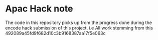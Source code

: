 # Apac Hack note

The code in this repository picks up from the progress done during the encode hack submission of this project.
i.e All work stemming from this 492089a45fd9f682d10c3b9168387aa17f5e063c
